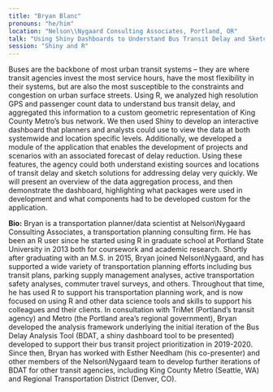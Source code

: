 ```yaml
---
title: "Bryan Blanc"
pronouns: "he/him"
location: "Nelson\\Nygaard Consulting Associates, Portland, OR"
talk: "Using Shiny Dashboards to Understand Bus Transit Delay and Sketch Solutions for King County Metro Transit"
session: "Shiny and R"
---
```


Buses are the backbone of most urban transit systems – they are where transit agencies invest the most service hours, have the most flexibility in their systems, but are also the most susceptible to the constraints and congestion on urban surface streets. Using R, we analyzed high resolution GPS and passenger count data to understand bus transit delay, and aggregated this information to a custom geometric representation of King County Metro’s bus network. We then used Shiny to develop an interactive dashboard that planners and analysts could use to view the data at both systemwide and location specific levels. Additionally, we developed a module of the application that enables the development of projects and scenarios with an associated forecast of delay reduction. Using these features, the agency could both understand existing sources and locations of transit delay and sketch solutions for addressing delay very quickly. We will present an overview of the data aggregation process, and then demonstrate the dashboard, highlighting what packages were used in development and what components had to be developed custom for the application.  

__Bio:__ Bryan is a transportation planner/data scientist at Nelson\Nygaard Consulting Associates, a transportation planning consulting firm. He has been an R user since he started using R in graduate school at Portland State University in 2013 both for coursework and academic research.  Shortly after graduating with an M.S. in 2015, Bryan joined Nelson\Nygaard, and has supported a wide variety of transportation planning efforts including bus transit plans, parking supply management analyses, active transportation safety analyses, commuter travel surveys, and others. Throughout that time, he has used R to support his transportation planning work, and is now focused on using R and other data science tools and skills to support his colleagues and their clients. In consultation with TriMet (Portland’s transit agency) and Metro (the Portland area’s regional government), Bryan developed the analysis framework underlying the initial iteration of the Bus Delay Analysis Tool (BDAT, a shiny dashboard tool to be presented) developed to support their bus transit project prioritization in 2019-2020. Since then, Bryan has worked with Esther Needham (his co-presenter) and other members of the Nelson\Nygaard team to develop further iterations of BDAT for other transit agencies, including King County Metro (Seattle, WA) and Regional Transportation District (Denver, CO). 

